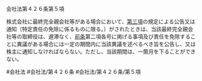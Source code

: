 会社法第４２６条第５項

株式会社に最終完全親会社等がある場合において、[第三項](会社法＿＿＿＿第４２６条第３項)の規定による公告又は通知（特定責任の免除に係るものに限る。）がされたときは、当該最終完全親会社等の取締役は、遅滞なく、[前条](会社法＿＿＿＿第４２５条第１項)第二項各号に掲げる事項及び責任を免除することに異議がある場合には一定の期間内に当該異議を述べるべき旨を公告し、又は株主に通知しなければならない。ただし、当該期間は、一箇月を下ることができない。

#会社法
#会社法/第４２６条
#会社法/第４２６条/第５項
